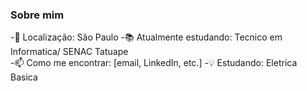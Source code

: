 ### Sobre mim 
-📍 Localização: São Paulo 
-📚 Atualmente estudando: Tecnico em Informatica/ SENAC Tatuape   
-📫 Como me encontrar: [email, LinkedIn, etc.]
-💡 Estudando: Eletrica Basica

<!--
**zaharafsouza/zaharafsouza** is a ✨ _special_ ✨ repository because its `README.md` (this file) appears on your GitHub profile.

Here are some ideas to get you started:

- 🔭 I’m currently working on ...
- 🌱 I’m currently learning ...
- 👯 I’m looking to collaborate on ...
- 🤔 I’m looking for help with ...
- 💬 Ask me about ...
- 📫 How to reach me: ...
- 😄 Pronouns: ...
-Fun fact: ...
-->
